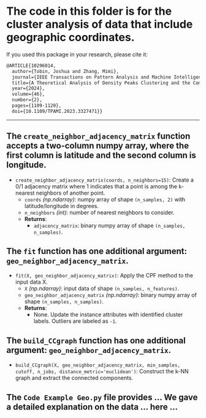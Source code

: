 # The code in this folder is for the cluster analysis of data that include geographic coordinates. 


If you used this package in your research, please cite it:
```latex
@ARTICLE{10296014,
  author={Tobin, Joshua and Zhang, Mimi},
  journal={IEEE Transactions on Pattern Analysis and Machine Intelligence}, 
  title={A Theoretical Analysis of Density Peaks Clustering and the Component-Wise Peak-Finding Algorithm}, 
  year={2024},
  volume={46},
  number={2},
  pages={1109-1120},
  doi={10.1109/TPAMI.2023.3327471}}
```



---

## The `create_neighbor_adjacency_matrix` function accepts a two-column numpy array, where the first column is latitude and the second column is longitude.

- `create_neighbor_adjacency_matrix(coords, n_neighbors=15)`: Create a 0/1 adjacency matrix where 1 indicates that a point is among the k-nearest neighbors of another point.<br>  
  - `coords` *(np.ndarray)*: numpy array of shape `(n_samples, 2)` with latitude/longitude in degrees.
  - `n_neighbors` *(int)*: number of nearest neighbors to consider.
  - **Returns**:
    - `adjacency_matrix`: binary numpy array of shape `(n_samples, n_samples)`.


## The `fit` function has one additional argument: `geo_neighbor_adjacency_matrix`.

- `fit(X, geo_neighbor_adjacency_matrix)`: Apply the CPF method to the input data X. <br>  
  - `X` *(np.ndarray)*: input data of shape `(n_samples, n_features)`.
  - `geo_neighbor_adjacency_matrix` *(np.ndarray)*: binary numpy array of shape `(n_samples, n_samples)`.
  - **Returns**:
    - None. Update the instance attributes with identified cluster labels. Outliers are labeled as `-1`.


## The `build_CCgraph` function has one additional argument: `geo_neighbor_adjacency_matrix`.

- `build_CCgraph(X, geo_neighbor_adjacency_matrix, min_samples, cutoff, n_jobs, distance_metric='euclidean')`: Construct the k-NN graph and extract the connected components. <br>  



## The `Code Example Geo.py` file provides ... We gave a detailed explanation on the data ... here ...

